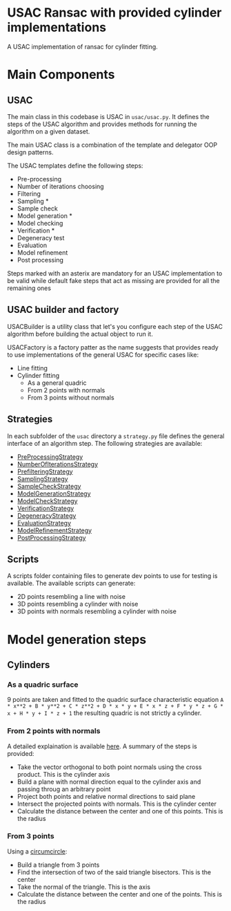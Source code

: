 # USAC Ransac with provided cylinder implementations
A USAC implementation of ransac for cylinder fitting.

# Main Components
## USAC
The main class in this codebase is USAC in `usac/usac.py`. It defines the steps of the USAC algorithm and provides methods for running the algorithm on a given dataset.

The main USAC class is a combination of the template and delegator OOP design patterns.

The USAC templates define the following steps:

- Pre-processing
- Number of iterations choosing
- Filtering
- Sampling *
- Sample check
- Model generation *
- Model checking
- Verification *
- Degeneracy test
- Evaluation
- Model refinement
- Post processing

Steps marked with an asterix are mandatory for an USAC implementation to be valid while default fake steps that act as missing are provided for all the remaining ones

## USAC builder and factory
USACBuilder is a utility class that let's you configure each step of the USAC algorithm before building the actual object to run it.

USACFactory is a factory patter as the name suggests that provides ready to use implementations of the general USAC for specific cases like:

- Line fitting
- Cylinder fitting
	- As a general quadric
	- From 2 points with normals
	- From 3 points without normals

## Strategies
In each subfolder of the `usac` directory a `strategy.py` file defines the general interface of an algorithm step. The following strategies are available:

- [PreProcessingStrategy](usac/pre_processing/strategy.py)
- [NumberOfIterationsStrategy](usac/number_of_iterations/strategy.py)
- [PrefilteringStrategy](usac/prefiltering/strategy.py)
- [SamplingStrategy](usac/sampling/strategy.py)
- [SampleCheckStrategy](usac/sample_check/strategy.py)
- [ModelGenerationStrategy](usac/model_generation/strategy.py)
- [ModelCheckStrategy](usac/model_check/strategy.py)
- [VerificationStrategy](usac/verification/strategy.py)
- [DegeneracyStrategy](usac/degeneracy/strategy.py)
- [EvaluationStrategy](usac/evaluation/strategy.py)
- [ModelRefinementStrategy](usac/model_refinement/strategy.py)
- [PostProcessingStrategy](usac/post_processing/strategy.py)

## Scripts
A scripts folder containing files to generate dev points to use for testing is available. The available scripts can generate:
- 2D points resembling a line with noise
- 3D points resembling a cylinder with noise
- 3D points with normals resembling a cylinder with noise

# Model generation steps
## Cylinders
### As a quadric surface
9 points are taken and fitted to the quadric surface characteristic equation `A * x**2 + B * y**2 + C * z**2 + D * x * y + E * x * z + F * y * z + G * x + H * y + I * z + 1`
the resulting quadric is not strictly a cylinder.

### From 2 points with normals
A detailed explaination is available [here](https://github.com/CloudCompare/CloudCompare/issues/1237). A summary of the steps is provided:
- Take the vector orthogonal to both point normals using the cross product. This is the cylinder axis
- Build a plane with normal direction equal to the cylinder axis and passing throug an arbitrary point
- Project both points and relative normal directions to said plane
- Intersect the projected points with normals. This is the cylinder center
- Calculate the distance between the center and one of this points. This is the radius

### From 3 points
Using a [circumcircle](https://en.wikipedia.org/wiki/Circumcircle):
- Build a triangle from 3 points
- Find the intersection of two of the said triangle bisectors. This is the center
- Take the normal of the triangle. This is the axis
- Calculate the distance between the center and one of the points. This is the radius
